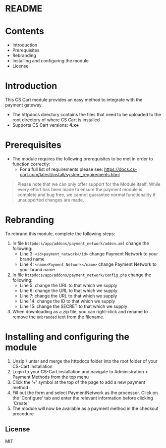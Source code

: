 # README

# Contents

- Introduction
- Prerequisites
- Rebranding
- Installing and configuring the module
- License

# Introduction

This CS Cart module provides an easy method to integrate with the payment gateway.
 - The httpdocs directory contains the files that need to be uploaded to the root directory of where CS Cart is installed
 - Supports CS Cart versions: **4.x+**

# Prerequisites

- The module requires the following prerequisites to be met in order to function correctly:
    - For a full list of requirements please see: https://docs.cs-cart.com/latest/install/system_requirements.html

> Please note that we can only offer support for the Module itself. While every effort has been made to ensure the payment module is complete and bug free, we cannot guarantee normal functionality if unsupported changes are made.

# Rebranding

To rebrand this module, complete the following steps:

1. In file `httpdocs/app/addons/payment_network/addon.xml` change the following:
	- Line 3: `<id>payment_network</id>` change Payment Network to your brand name
	- Line 4: `<name>Payment Network</name>` change Payment Network to your brand name
2. In file `httpdocs/app/addons/payment_network/config.php` change the following:
	- Line 5: change the URL to that which we supply
	- Line 6: change the URL to that which we supply
	- Line 7: change the URL to that which we supply
	- Line 14: change the ID to that which we supply
	- Line 15: change the SECRET to that which we supply
3. When downloading as a zip file, you can right-click and rename to remove the `Unbranded` text from the filename.

# Installing and configuring the module

1. Unzip / untar and merge the httpdocs folder into the root folder of your CS-Cart installation
2. Login to your CS-Cart installation and navigate to Administration > Payment Methods from the top menu
3. Click the '+' symbol at the top of the page to add a new payment method
4. Fill out the form and select PaymentNetwork as the processor. Click on the 'Configure' tab and enter the relevant information before clicking 'Create'
5. The module will now be available as a payment method in the checkout procedure

License
----
MIT
